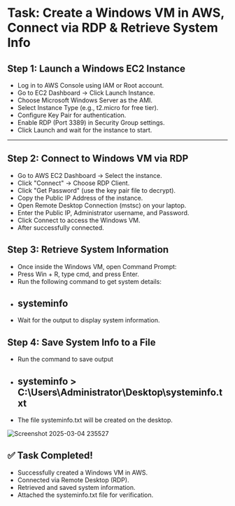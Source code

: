 
# Task: Create a Windows VM in AWS, Connect via RDP & Retrieve System Info
## Step 1: Launch a Windows EC2 Instance
   - Log in to AWS Console using IAM or Root account.
   - Go to EC2 Dashboard → Click Launch Instance.
   - Choose Microsoft Windows Server as the AMI.
   - Select Instance Type (e.g., t2.micro for free tier).
   - Configure Key Pair for authentication.
   - Enable RDP (Port 3389) in Security Group settings.
   - Click Launch and wait for the instance to start.
---------------------------------------------------------------------------------------------------------------------------------
## Step 2: Connect to Windows VM via RDP
   - Go to AWS EC2 Dashboard → Select the instance.
   - Click "Connect" → Choose RDP Client.
   - Click "Get Password" (use the key pair file to decrypt).
   - Copy the Public IP Address of the instance.
   - Open Remote Desktop Connection (mstsc) on your laptop.
   - Enter the Public IP, Administrator username, and Password.
   - Click Connect to access the Windows VM.
   - After successfully connected.
## Step 3: Retrieve System Information
   - Once inside the Windows VM, open Command Prompt:
   - Press Win + R, type cmd, and press Enter.
   - Run the following command to get system details:
   - ## systeminfo
   - Wait for the output to display system information.
## Step 4: Save System Info to a File
   - Run the command to save output
   - ## systeminfo > C:\Users\Administrator\Desktop\systeminfo.txt
   - The file systeminfo.txt will be created on the desktop.

![Screenshot 2025-03-04 235527](https://github.com/user-attachments/assets/83fb9f2d-475e-48bf-bbbb-4989604d9ed0)
## ✅ Task Completed!
- Successfully created a Windows VM in AWS.
- Connected via Remote Desktop (RDP).
- Retrieved and saved system information.
- Attached the systeminfo.txt file for verification.
